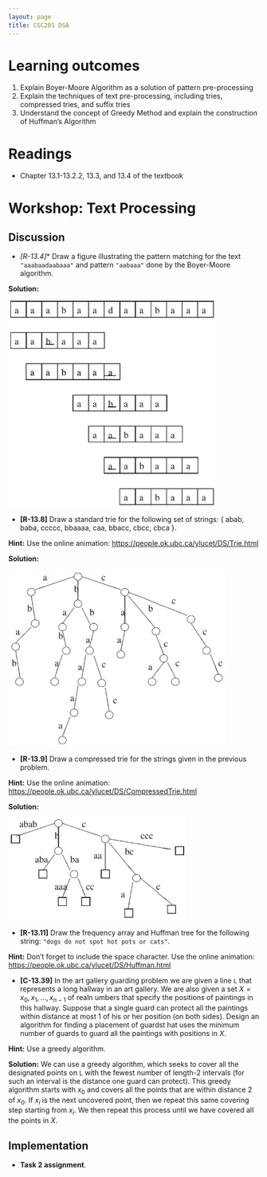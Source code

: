 ```yaml
---
layout: page
title: CSC201 DSA
---
```


# Learning outcomes
1.   Explain Boyer-Moore Algorithm as a solution of pattern pre-processing
2.   Explain the techniques of text pre-processing, including tries, compressed tries, and suffix tries
3.   Understand the concept of Greedy Method and explain the construction of Huffman’s Algorithm



# Readings

*   Chapter 13.1-13.2.2, 13.3, and 13.4 of the textbook



# Workshop: Text Processing

## Discussion

*   **[R-13.4*]** Draw a figure illustrating the pattern matching for the text `"aaabaadaabaaa"` and pattern `"aabaaa"` done by the Boyer-Moore algorithm.

**Solution:**

<img src="src/solution_13.4.jpg" alt="solution" style="zoom:65%;" />



*   **[R-13.8]** Draw a standard trie for the following set of strings: 
    { abab, baba, ccccc, bbaaaa, caa, bbacc, cbcc, cbca }.

**Hint:** Use the online animation: <https://people.ok.ubc.ca/ylucet/DS/Trie.html>

**Solution:**

<img src="src/solution_13.8.jpg" alt="solution" style="zoom:65%;" />



*   **[R-13.9]** Draw a compressed trie for the strings given in the previous problem.

**Hint:** Use the online animation: <https://people.ok.ubc.ca/ylucet/DS/CompressedTrie.html>

**Solution:**

<img src="src/solution_13.9.jpg" alt="solution" style="zoom:65%;" />



*   **[R-13.11]** Draw the frequency array and Huffman tree for the following string: `"dogs do not spot hot pots or cats"`.

**Hint:** Don’t forget to include the space character. Use the online animation: <https://people.ok.ubc.ca/ylucet/DS/Huffman.html>



*   **[C-13.39]** In the art gallery guarding problem we are given a line `L` that represents a long hallway in an art gallery. We are also given a set $X = {x_0,x_1, . . . ,x_{n−1}}$ of realn umbers that specify the positions of paintings in this hallway. Suppose that a single guard can protect all the paintings within distance at most 1 of his or her position (on both sides). Design an algorithm for finding a placement of guardst hat uses the minimum number of guards to guard all the paintings with positions in $X$.

**Hint:** Use a greedy algorithm.

**Solution:** We can use a greedy algorithm, which seeks to cover all the designated points on `L` with the fewest number of length-2 intervals (for such an interval is the distance one guard can protect). This greedy algorithm starts with $x_0$ and covers all the points that are within distance 2 of $x_0$. If $x_i$ is the next uncovered point, then we repeat this same covering step starting from $x_i$. We then repeat this process until we have covered all the points in $X$.



## Implementation

* **Task 2 assignment**.

